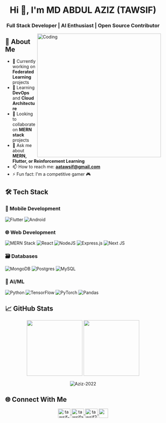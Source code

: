 


<h1 align="center">Hi 👋, I'm MD ABDUL AZIZ (TAWSIF)</h1>
<h3 align="center">Full Stack Developer | AI Enthusiast | Open Source Contributor</h3>

<img align="right" alt="Coding" width="400" src="https://geeky01adarsh.netlify.app/assets/profile1-d123abc2.gif">

## 🚀 About Me

- 🔭 Currently working on **Federated Learning** projects
- 🌱 Learning **DevOps** and **Cloud Architecture**
- 👯 Looking to collaborate on **MERN stack** projects
- 💬 Ask me about **MERN, Flutter, or Reinforcement Learning**
- 📫 How to reach me: **aatawsif@gmail.com**
- ⚡ Fun fact: I'm a competitive gamer 🎮

## 🛠 Tech Stack

### 📱 Mobile Development
![Flutter](https://img.shields.io/badge/Flutter-%2302569B.svg?style=for-the-badge&logo=Flutter&logoColor=white)
![Android](https://img.shields.io/badge/Android-3DDC84?style=for-the-badge&logo=android&logoColor=white)

### 🌐 Web Development
![MERN Stack](https://img.shields.io/badge/MERN-00F72B?style=for-the-badge&logo=mongodb&logoColor=white)
![React](https://img.shields.io/badge/react-%2320232a.svg?style=for-the-badge&logo=react&logoColor=%2361DAFB)
![NodeJS](https://img.shields.io/badge/node.js-6DA55F?style=for-the-badge&logo=node.js&logoColor=white)
![Express.js](https://img.shields.io/badge/express.js-%23404d59.svg?style=for-the-badge&logo=express&logoColor=%2361DAFB)
![Next JS](https://img.shields.io/badge/Next-black?style=for-the-badge&logo=next.js&logoColor=white)

### 🗃 Databases
![MongoDB](https://img.shields.io/badge/MongoDB-%234ea94b.svg?style=for-the-badge&logo=mongodb&logoColor=white)
![Postgres](https://img.shields.io/badge/postgres-%23316192.svg?style=for-the-badge&logo=postgresql&logoColor=white)
![MySQL](https://img.shields.io/badge/mysql-%2300f.svg?style=for-the-badge&logo=mysql&logoColor=white)

### 🤖 AI/ML
![Python](https://img.shields.io/badge/python-3670A0?style=for-the-badge&logo=python&logoColor=ffdd54)
![TensorFlow](https://img.shields.io/badge/TensorFlow-%23FF6F00.svg?style=for-the-badge&logo=TensorFlow&logoColor=white)
![PyTorch](https://img.shields.io/badge/PyTorch-%23EE4C2C.svg?style=for-the-badge&logo=PyTorch&logoColor=white)
![Pandas](https://img.shields.io/badge/pandas-%23150458.svg?style=for-the-badge&logo=pandas&logoColor=white)

## 📈 GitHub Stats

<div align="center">
  

  
  <p align="center">
    <img height="180em" src="https://github-readme-stats.vercel.app/api?username=Aziz-2022&show_icons=true&theme=dark&include_all_commits=true&count_private=true"/>
    <img height="180em" src="https://github-readme-stats.vercel.app/api/top-langs/?username=Aziz-2022&layout=compact&langs_count=8&theme=dark"/>
  </p>
  
  <p align="center">
    <img src="https://github-readme-streak-stats.herokuapp.com/?user=Aziz-2022&theme=dark" alt="Aziz-2022" />
  </p>
</div>

## 🌐 Connect With Me

<p align="center">
  <a href="https://linkedin.com/in/tawsif-ahmed-85b909364" target="blank">
    <img align="center" src="https://raw.githubusercontent.com/rahuldkjain/github-profile-readme-generator/master/src/images/icons/Social/linked-in-alt.svg" alt="tawsif-ahmed-85b909364" height="30" width="40" />
  </a>
  <a href="https://kaggle.com/tawsifahmed47013" target="blank">
    <img align="center" src="https://raw.githubusercontent.com/rahuldkjain/github-profile-readme-generator/master/src/images/icons/Social/kaggle.svg" alt="tawsifahmed47013" height="30" width="40" />
  </a>
  <a href="https://discord.gg/tawsif2975" target="blank">
    <img align="center" src="https://raw.githubusercontent.com/rahuldkjain/github-profile-readme-generator/master/src/images/icons/Social/discord.svg" alt="tawsif2975" height="30" width="40" />
  </a>
  <a href="mailto:aatawsif@gmail.com">
    <img align="center" src="https://img.shields.io/badge/Gmail-D14836?style=for-the-badge&logo=gmail&logoColor=white" height="30" />
  </a>
</p>







